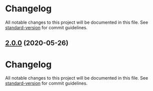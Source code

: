 # Changelog

All notable changes to this project will be documented in this file. See [standard-version](https://github.com/conventional-changelog/standard-version) for commit guidelines.

## [2.0.0](https://github.com/robinv8/react-family/compare/v1.8.0...v2.0.0) (2020-05-26)

# Changelog

All notable changes to this project will be documented in this file. See [standard-version](https://github.com/conventional-changelog/standard-version) for commit guidelines.
